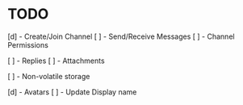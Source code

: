 # TODO

[d] - Create/Join Channel
[ ] - Send/Receive Messages
[ ] - Channel Permissions

[ ] - Replies
[ ] - Attachments

[ ] - Non-volatile storage

[d] - Avatars
[ ] - Update Display name
